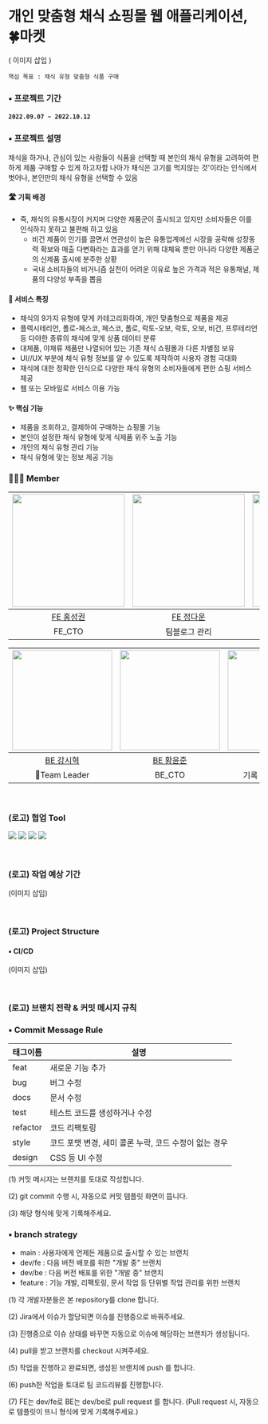 # 개인 맞춤형 채식 쇼핑몰 웹 애플리케이션, **🍀마켓**

( 이미지 삽입 )

`핵심 목표 : 채식 유형 맞춤형 식품 구매`

### ▪️ 프로젝트 기간

#### `2022.09.07 ~ 2022.10.12`

### ▪️ 프로젝트 설명
 
 채식을 하거나, 관심이 있는 사람들이 식품을 선택할 때 본인의 채식 유형을 고려하여 편하게 제품 구매할 수 있게 하고자함
 나아가 채식은 고기를 먹지않는 것'이라는 인식에서 벗어나, 본인만의 채식 유형을 선택할 수 있음

#### 🛣 기획 배경

* 즉, 채식의 유통시장이 커지며 다양한 제품군이 출시되고 있지만 소비자들은 이를 인식하지 못하고 불편해 하고 있음
  * 비건 제품이 인기를 끌면서 연관성이 높은 유통업계에선 시장을 공략해 성장동력 확보와 매출 다변화라는 효과를 얻기 위해 대체육 뿐만 아니라 다양한 제품군의 신제품 출시에 분주한 상황
  * 국내 소비자들의 비거니즘 실천이 어려운 이유로 높은 가격과 적은 유통채널, 제품의 다양성 부족을 뽑음

#### 📝 서비스 특징

* 채식의 9가지 유형에 맞게 카테고리화하여, 개인 맞춤형으로 제품을 제공
* 플렉시테리언, 폴로-페스코, 페스코, 폴로, 락토-오보, 락토, 오보, 비건, 프루테리언 등 다야한 종류의 채식에 맞게 상품 데이터 분류
* 대체품, 야채류 제품만 나열되어 있는 기존 채식 쇼핑몰과 다른 차별점 보유
* UI//UX 부분에 채식 유형 정보를 알 수 있도록 제작하여 사용자 경험 극대화
* 채식에 대한 정확한 인식으로 다양한 채식 유형의 소비자들에게 편한 쇼핑 서비스 제공
* 웹 또는 모바일로 서비스 이용 가능

#### ✨ 핵심 기능

* 제품을 조회하고, 결제하여 구매하는 쇼핑몰 기능
* 본인이 설정한 채식 유형에 맞게 식제품 위주 노출 기능
* 개인의 채식 유형 관리 기능
* 채식 유형에 맞는 정보 제공 기능

### 👨🏻‍💻 Member

|[<img src="https://avatars.githubusercontent.com/u/61141988?v=4" width="225px;" alt=""/>](https://github.com/Hong-sk) |[<img src="https://avatars.githubusercontent.com/u/94218285?v=4" width="225px">](https://github.com/git-daun)|[<img src="https://avatars.githubusercontent.com/u/94212747?v=4" width="225px" >](https://github.com/NR0617)|
|:---:|:---:|:---:|
|[FE 홍성권](https://github.com/Hong-sk) |[FE 정다운](https://github.com/git-daun) |[FE 오나래](https://github.com/NR0617)|
|FE_CTO|팀블로그 관리|기록 및 AWS 담당|

|[<img src="https://avatars.githubusercontent.com/u/79829085?v=4" width="200px;" alt=""/>](https://github.com/Si-Hyeak-KANG) |[<img src="https://avatars.githubusercontent.com/u/98000922?v=4" width="200px" >](https://github.com/Juniverse)|[<img src="https://avatars.githubusercontent.com/u/95335294?v=4" width="200px">](https://github.com/hongmj37)|[<img src="https://avatars.githubusercontent.com/u/98211110?v=4" width="200px" >](https://github.com/HYUNSUK331)|
|:---:|:---:|:---:|:---:|
|[BE 강시혁](https://github.com/Si-Hyeak-KANG) |[BE 황윤준](https://github.com/YunJuniverse)|[BE 홍민정](https://github.com/hongmj37) |[BE 이현석](https://github.com/HYUNSUK331)|
|🌟Team Leader|BE_CTO|기록 및 GitHub 관리|AWS 담당|

<br>

### (로고) 협업 Tool
<p>
  <img src="https://img.shields.io/badge/jira-0052CC?style=for-the-badge&logo=jira&logoColor=white">
  <img src="https://img.shields.io/badge/github-181717?style=for-the-badge&logo=github&logoColor=white">
  <img src="https://img.shields.io/badge/git-F05032?style=for-the-badge&logo=git&logoColor=white">
  <img src="https://img.shields.io/badge/notion-000000?style=for-the-badge&logo=notion&logoColor=white">

</p>

<br>

### (로고) 작업 예상 기간
(이미지 삽입)

<br>

### (로고) Project Structure

#### ▪️ CI/CD

(이미지 삽입)

<br>

### (로고) 브랜치 전략 & 커밋 메시지 규칙

### ▪️ Commit Message Rule

| 태그이름     | 설명                               |
|----------|----------------------------------|
| feat     | 새로운 기능 추가                        |
| bug      | 버그 수정                            |
| docs     | 문서 수정                            |
| test     | 테스트 코드를 생성하거나 수정                 |
| refactor | 코드 리팩토링                          |
| style    | 코드 포맷 변경, 세미 콜론 누락, 코드 수정이 없는 경우 |
| design   | CSS 등 UI 수정                      |

(1) 커밋 메시지는 브랜치를 토대로 작성합니다.

(2) git commit 수행 시, 자동으로 커밋 템플릿 화면이 뜹니다.

(3) 해당 형식에 맞게 기록해주세요.

### ▪️ branch strategy

* main : 사용자에게 언제든 제품으로 출시할 수 있는 브랜치
* dev/fe : 다음 버전 배포를 위한 "개발 중" 브랜치
* dev/be : 다음 버전 배포를 위한 "개발 중" 브랜치
* feature : 기능 개발, 리팩토링, 문서 작업 등 단위별 작업 관리를 위한 브랜치

(1) 각 개발자분들은 본 repository를 clone 합니다.

(2) Jira에서 이슈가 할당되면 이슈를 진행중으로 바꿔주세요.

(3) 진행중으로 이슈 상태를 바꾸면 자동으로 이슈에 해당하는 브랜치가 생성됩니다.

(4) pull을 받고 브랜치를 checkout 시켜주세요.

(5) 작업을 진행하고 완료되면, 생성된 브랜치에 push 를 합니다.

(6) push한 작업을 토대로 팀 코드리뷰를 진행합니다.

(7) FE는 dev/fe로 BE는 dev/be로 pull request 를 합니다.
    (Pull request 시, 자동으로 템플릿이 뜨니 형식에 맞게 기록해주세요.)

<br>

